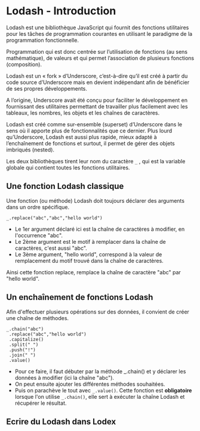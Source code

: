 # Lodash - Introduction

Lodash est une bibliothèque JavaScript qui fournit des fonctions utilitaires pour les tâches de programmation courantes en utilisant le paradigme de la programmation fonctionnelle.

Programmation qui est donc centrée sur l’utilisation de fonctions (au sens mathématique), de valeurs et qui permet l’association de plusieurs fonctions (composition).

Lodash est un « fork » d’Underscore, c’est-à-dire qu’il est créé à partir du code source d’Underscore mais en devient indépendant afin de bénéficier de ses propres développements. 

A l’origine, Underscore avait été conçu pour faciliter le développement en fournissant des utilitaires permettant de travailler plus facilement avec les tableaux, les nombres, les objets et les chaînes de caractères.

Lodash est créé comme sur-ensemble (superset) d’Underscore dans le sens où il apporte plus de fonctionnalités que ce dernier. Plus lourd qu’Underscore, Lodash est aussi plus rapide, mieux adapté à l’enchaînement de fonctions et surtout, il permet de gérer des objets imbriqués (nested).

Les deux bibliothèques tirent leur nom du caractère ```_``` , qui est la variable globale qui contient toutes les fonctions utilitaires.

## Une fonction Lodash classique

Une fonction (ou méthode) Lodash doit toujours déclarer des arguments dans un ordre spécifique.

```
_.replace("abc","abc","hello world")
```
* Le 1er argument déclaré ici est la chaîne de caractères à modifier, en l'occurrence "abc".
* Le 2ème argument est le motif à remplacer dans la chaîne de caractères, c'est aussi "abc".
* Le 3ème argument, "hello world", correspond à la valeur de remplacement du motif trouvé dans la chaîne de caractères.

Ainsi cette fonction replace, remplace la chaîne de caractère "abc" par "hello world".

## Un enchaînement de fonctions Lodash

Afin d'effectuer plusieurs opérations sur des données, il convient de créer une chaîne de méthodes.

```
_.chain("abc")
 .replace("abc","hello world")
 .capitalize()
 .split(" ")
 .push("!")
 .join(" ")
 .value()
```

* Pour ce faire, il faut débuter par la méthode _.chain() et y déclarer les données à modifier (ici la chaîne "abc").
* On peut ensuite ajouter les différentes méthodes souhaitées.
* Puis on parachève le tout avec ```_.value()```. Cette fonction est **obligatoire** lorsque l'on utilise ```_.chain()```, elle sert à exécuter la chaîne Lodash et récupérer le résultat.

## Ecrire du Lodash dans Lodex



